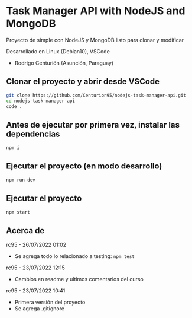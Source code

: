 # Task Manager API with NodeJS and MongoDB
Proyecto de simple con NodeJS y MongoDB listo para clonar y modificar

Desarrollado en Linux (Debian10), VSCode

- Rodrigo Centurión
(Asunción, Paraguay)

## Clonar el proyecto y abrir desde VSCode
```sh
git clone https://github.com/Centurion95/nodejs-task-manager-api.git
cd nodejs-task-manager-api
code .
```

## Antes de ejecutar por primera vez, instalar las dependencias
```sh
npm i
```

## Ejecutar el proyecto (en modo desarrollo)
```sh
npm run dev
```

## Ejecutar el proyecto
```sh
npm start
```

## Acerca de
rc95 - 26/07/2022 01:02
- Se agrega todo lo relacionado a testing: `npm test`

rc95 - 23/07/2022 12:15
- Cambios en readme y ultimos comentarios del curso

rc95 - 23/07/2022 10:41
- Primera versión del proyecto
- Se agrega .gitignore